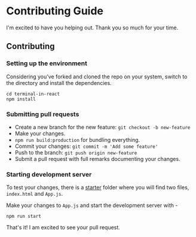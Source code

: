 # Contributing Guide

I'm excited to have you helping out. Thank you so much for your time.

## Contributing

### Setting up the environment

Considering you've forked and cloned the repo on your system, switch to the directory and install the dependencies.

```
cd terminal-in-react
npm install
```

### Submitting pull requests

*   Create a new branch for the new feature: `git checkout -b new-feature`
*   Make your changes.
*   `npm run build:production` for bundling everything.
*   Commit your changes: `git commit -m 'Add some feature'`
*   Push to the branch: `git push origin new-feature`
*   Submit a pull request with full remarks documenting your changes.

### Starting development server

To test your changes, there is a [starter](./starter) folder where you will find two files, `index.html` and `App.js`. 

Make your changes to `App.js` and start the development server with -

```
npm run start
```

That's it! I am excited to see your pull request.
